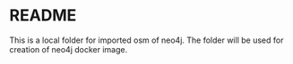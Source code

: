 ﻿# README

This is a local folder for imported osm of neo4j. The folder will be used for creation of neo4j docker image.